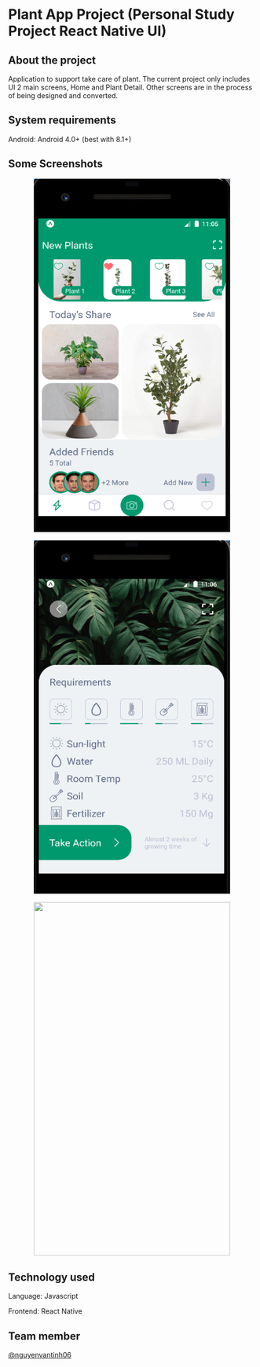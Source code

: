 # Plant App Project (Personal Study Project React Native UI)

## About the project

Application to support take care of plant. The current project only includes UI 2 main screens, Home and Plant Detail. Other screens are in the process of being designed and converted.

## System requirements

Android: Android 4.0+ (best with 8.1+)

## Some Screenshots

<p align="center">
<img src="screenshots/screenhome.PNG" width="400" height="720">
</p>
<p align="center">
<img src="Screenshots/screenplantdetail.PNG" width="400" height="720">
</p>
<p align="center">
<img src="Screenshots/Login.PNG" width="400" height="720">
</p>

<!-- ## Download and installing

Current version: 1.0.0

Download at folder: \Release -->

## Technology used

Language: Javascript

Frontend: React Native

<!-- Backend: NodeJs (ExpressJs)

Database: MongoDB (Mongo Atlas)

Server deploy: Heroku

Server stores files and images: Cloudinary -->

## Team member

[@nguyenvantinh06](https://github.com/nguyenvantinh06)
